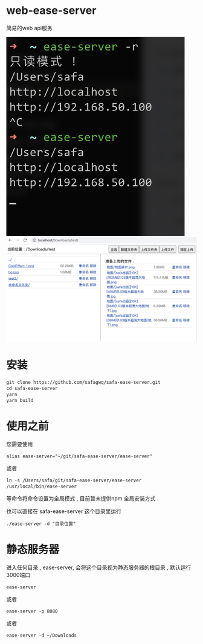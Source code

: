 # web-ease-server
简易的web api服务

![命令行界面](images/image2.jpg)
![浏览器操作界面](images/image1.jpg)

# 安装
```
git clone https://github.com/safagwq/safa-ease-server.git
cd safa-ease-server
yarn
yarn build
```

# 使用之前
您需要使用
```
alias ease-server="~/git/safa-ease-server/ease-server"
```
或者
```
ln -s /Users/safa/git/safa-ease-server/ease-server /usr/local/bin/ease-server
```
等命令将命令设置为全局模式 , 目前暂未提供npm 全局安装方式 .

也可以直接在 safa-ease-server 这个目录里运行 
```
./ease-server -d "目录位置"
```


# 静态服务器
进入任何目录 , ease-server, 会将这个目录视为静态服务器的根目录 , 默认运行3000端口

```
ease-server
```
或者
```
ease-server -p 8080
```
或者
```
ease-server -d ~/Downloads
```
